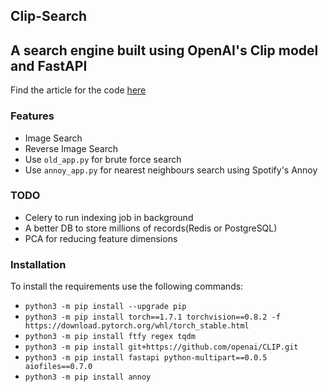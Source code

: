 
## Clip-Search

## A search engine built using OpenAI's Clip model and FastAPI

Find the article for the code [here](https://adeshg7.medium.com/build-your-own-search-engine-using-openais-clip-and-fastapi-part-1-89995aefbcdd)

### Features
* Image Search
* Reverse Image Search
* Use `old_app.py` for brute force search
* Use `annoy_app.py` for nearest neighbours search using Spotify's Annoy

### TODO
* Celery to run indexing job in background
* A better DB to store millions of records(Redis or PostgreSQL)
* PCA for reducing feature dimensions

### Installation
To install the requirements use the following commands:
* `python3 -m pip install --upgrade pip`
* `python3 -m pip install torch==1.7.1 torchvision==0.8.2 -f https://download.pytorch.org/whl/torch_stable.html`
* `python3 -m pip install ftfy regex tqdm`
* `python3 -m pip install git+https://github.com/openai/CLIP.git`
* `python3 -m pip install fastapi python-multipart==0.0.5 aiofiles==0.7.0`
* `python3 -m pip install annoy`